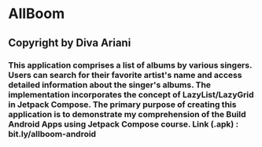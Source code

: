 # AllBoom
## Copyright by Diva Ariani
### This application comprises a list of albums by various singers. Users can search for their favorite artist's name and access detailed information about the singer's albums. The implementation incorporates the concept of LazyList/LazyGrid in Jetpack Compose. The primary purpose of creating this application is to demonstrate my comprehension of the Build Android Apps using Jetpack Compose course. Link (.apk) : bit.ly/allboom-android
